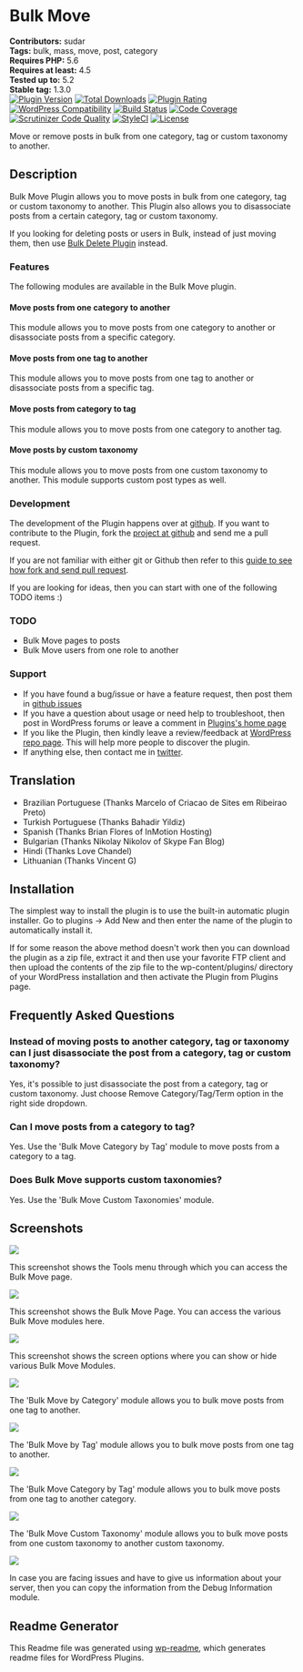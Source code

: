 # Bulk Move #
**Contributors:** sudar  
**Tags:** bulk, mass, move, post, category  
**Requires PHP:** 5.6  
**Requires at least:** 4.5  
**Tested up to:** 5.2  
**Stable tag:** 1.3.0  
[![Plugin Version](https://img.shields.io/wordpress/plugin/v/bulk-move.svg)]() [![Total Downloads](https://img.shields.io/wordpress/plugin/dt/bulk-move.svg)]() [![Plugin Rating](https://img.shields.io/wordpress/plugin/r/bulk-move.svg)]() [![WordPress Compatibility](https://img.shields.io/wordpress/v/bulk-move.svg)]() [![Build Status](https://scrutinizer-ci.com/g/sudar/bulk-move/badges/build.png?b=master)](https://scrutinizer-ci.com/g/sudar/bulk-move/build-status/master) [![Code Coverage](https://scrutinizer-ci.com/g/sudar/bulk-move/badges/coverage.png?b=master)](https://scrutinizer-ci.com/g/sudar/bulk-move/?branch=master) [![Scrutinizer Code Quality](https://scrutinizer-ci.com/g/sudar/bulk-move/badges/quality-score.png?b=master)](https://scrutinizer-ci.com/g/sudar/bulk-move/?branch=master) [![StyleCI](https://styleci.io/repos/7822849/shield?branch=master)](https://styleci.io/repos/7822849) [![License](https://img.shields.io/badge/license-GPL--2.0%2B-red.svg)](https://wordpress.org/about/license/)

Move or remove posts in bulk from one category, tag or custom taxonomy to another.

## Description ##

Bulk Move Plugin allows you to move posts in bulk from one category, tag or custom taxonomy to another.
This Plugin also allows you to disassociate posts from a certain category, tag or custom taxonomy.

If you looking for deleting posts or users in Bulk, instead of just moving them, then use [Bulk Delete Plugin][2] instead.

### Features

The following modules are available in the Bulk Move plugin.

#### Move posts from one category to another

This module allows you to move posts from one category to another or disassociate posts from a specific category.

#### Move posts from one tag to another

This module allows you to move posts from one tag to another or disassociate posts from a specific tag.

#### Move posts from category to tag

This module allows you to move posts from one category to another tag.

#### Move posts by custom taxonomy

This module allows you to move posts from one custom taxonomy to another. This module supports custom post types as well.

### Development

The development of the Plugin happens over at [github][4]. If you want to contribute to the Plugin, fork the [project at github][4] and send me a pull request.

If you are not familiar with either git or Github then refer to this [guide to see how fork and send pull request](http://sudarmuthu.com/blog/contributing-to-project-hosted-in-github).

If you are looking for ideas, then you can start with one of the following TODO items :)

### TODO

- Bulk Move pages to posts
- Bulk Move users from one role to another

### Support

- If you have found a bug/issue or have a feature request, then post them in [github issues][5]
- If you have a question about usage or need help to troubleshoot, then post in WordPress forums or leave a comment in [Plugins's home page][1]
- If you like the Plugin, then kindly leave a review/feedback at [WordPress repo page][6]. This will help more people to discover the plugin.
- If anything else, then contact me in [twitter][3].

 [1]: http://sudarmuthu.com/wordpress/bulk-move
 [2]: http://bulkwp.com
 [3]: http://twitter.com/sudarmuthu
 [4]: https://github.com/sudar/bulk-move
 [5]: https://github.com/sudar/bulk-move/issues
 [6]: https://wordpress.org/support/plugin/bulk-move/reviews/#new-post

## Translation ##

*   Brazilian Portuguese (Thanks Marcelo of Criacao de Sites em Ribeirao Preto)
*   Turkish Portuguese (Thanks Bahadir Yildiz)
*   Spanish (Thanks Brian Flores of InMotion Hosting)
*   Bulgarian (Thanks Nikolay Nikolov of Skype Fan Blog)
*   Hindi (Thanks Love Chandel)
*   Lithuanian (Thanks Vincent G)

## Installation ##

The simplest way to install the plugin is to use the built-in automatic plugin installer. Go to plugins -> Add New and then enter the name of the plugin to automatically install it.

If for some reason the above method doesn't work then you can download the plugin as a zip file, extract it and then use your favorite FTP client and then upload the contents of the zip file to the wp-content/plugins/ directory of your WordPress installation and then activate the Plugin from Plugins page.

## Frequently Asked Questions ##

### Instead of moving posts to another category, tag or taxonomy can I just disassociate the post from a category, tag or custom taxonomy? ###

Yes, it's possible to just disassociate the post from a category, tag or custom taxonomy. Just choose Remove Category/Tag/Term option in the right side dropdown.

### Can I move posts from a category to tag? ###

Yes. Use the 'Bulk Move Category by Tag' module to move posts from a category to a tag.

### Does Bulk Move supports custom taxonomies? ###

Yes. Use the 'Bulk Move Custom Taxonomies' module.

## Screenshots ##

![](assets-wp-repo/screenshot-1.png)

This screenshot shows the Tools menu through which you can access the Bulk Move page.

![](assets-wp-repo/screenshot-2.png)

This screenshot shows the Bulk Move Page. You can access the various Bulk Move modules here.

![](assets-wp-repo/screenshot-3.png)

This screenshot shows the screen options where you can show or hide various Bulk Move Modules.

![](assets-wp-repo/screenshot-4.png)

The 'Bulk Move by Category' module allows you to bulk move posts from one tag to another.

![](assets-wp-repo/screenshot-5.png)

The 'Bulk Move by Tag' module allows you to bulk move posts from one tag to another.

![](assets-wp-repo/screenshot-6.png)

The 'Bulk Move Category by Tag' module allows you to bulk move posts from one tag to another category.

![](assets-wp-repo/screenshot-7.png)

The 'Bulk Move Custom Taxonomy' module allows you to bulk move posts from one custom taxonomy to another custom taxonomy.

![](assets-wp-repo/screenshot-8.png)

In case you are facing issues and have to give us information about your server, then you can copy the information from the Debug Information module.

## Readme Generator ##

This Readme file was generated using <a href = 'http://sudarmuthu.com/wordpress/wp-readme'>wp-readme</a>, which generates readme files for WordPress Plugins.
